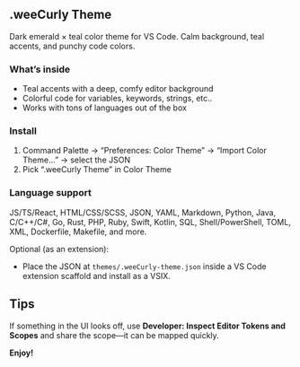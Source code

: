 ## .weeCurly Theme

Dark emerald × teal color theme for VS Code. Calm background, teal accents, and punchy code colors.

### What’s inside
- Teal accents with a deep, comfy editor background
- Colorful code for variables, keywords, strings, etc..
- Works with tons of languages out of the box

### Install
1) Command Palette → “Preferences: Color Theme” → “Import Color Theme…” → select the JSON  
2) Pick “.weeCurly Theme” in Color Theme

### Language support
JS/TS/React, HTML/CSS/SCSS, JSON, YAML, Markdown, Python, Java, C/C++/C#, Go, Rust, PHP, Ruby, Swift, Kotlin, SQL, Shell/PowerShell, TOML, XML, Dockerfile, Makefile, and more.

Optional (as an extension):  
- Place the JSON at `themes/.weeCurly-theme.json` inside a VS Code extension scaffold and install as a VSIX.  

## Tips
If something in the UI looks off, use **Developer: Inspect Editor Tokens and Scopes** and share the scope—it can be mapped quickly.

**Enjoy!**